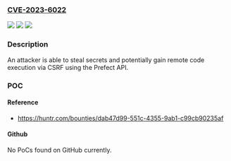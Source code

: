 ### [CVE-2023-6022](https://cve.mitre.org/cgi-bin/cvename.cgi?name=CVE-2023-6022)
![](https://img.shields.io/static/v1?label=Product&message=prefecthq%2Fprefect&color=blue)
![](https://img.shields.io/static/v1?label=Version&message=unspecified%3C%3D%20latest%20&color=brighgreen)
![](https://img.shields.io/static/v1?label=Vulnerability&message=CWE-352%20Cross-Site%20Request%20Forgery%20(CSRF)&color=brighgreen)

### Description

An attacker is able to steal secrets and potentially gain remote code execution via CSRF using the Prefect API.

### POC

#### Reference
- https://huntr.com/bounties/dab47d99-551c-4355-9ab1-c99cb90235af

#### Github
No PoCs found on GitHub currently.

